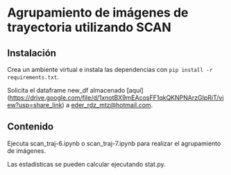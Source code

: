 # Agrupamiento de imágenes de trayectoria utilizando SCAN

## Instalación

Crea un ambiente virtual e instala las dependencias con `pip install -r requirements.txt`.

Solicita el dataframe new_df almacenado [aquí] (https://drive.google.com/file/d/1xnotBX9mEAcosFF1qkQKNPNArzGIpRiT/view?usp=share_link) a eder_rdz_mtz@hotmail.com.

## Contenido

Ejecuta scan_traj-6.ipynb o scan_traj-7.ipynb para realizar el agrupamiento de imágenes. 

Las estadísticas se pueden calcular ejecutando stat.py.
